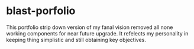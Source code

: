 # blast-porfolio

This portfolio strip down version of my fanal vision
removed all none working components for near future
upgrade.
It refelects my personality in keeping thing simplistic and still obtaining key
objectives.
